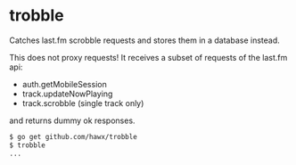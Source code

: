 # trobble

Catches last.fm scrobble requests and stores them in a database instead.

This does not proxy requests! It receives a subset of requests of the last.fm
api:

- auth.getMobileSession
- track.updateNowPlaying
- track.scrobble (single track only)

and returns dummy ok responses.

``` bash
$ go get github.com/hawx/trobble
$ trobble
...
```
